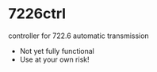 # 7226ctrl
controller for 722.6 automatic transmission

- Not yet fully functional
- Use at your own risk!

